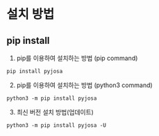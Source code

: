 # 설치 방법

## pip install

1. pip를 이용하여 설치하는 방법 (pip command)

```console
pip install pyjosa
```

2. pip를 이용하여 설치하는 방법 (python3 command)

```console
python3 -m pip install pyjosa
```

3. 최신 버전 설치 방법(업데이트)

```console
python3 -m pip install pyjosa -U
```
